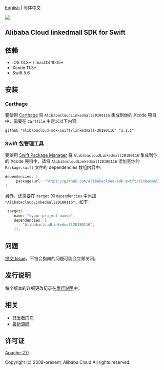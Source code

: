 [English](README.md) | 简体中文

![](https://aliyunsdk-pages.alicdn.com/icons/AlibabaCloud.svg)

## Alibaba Cloud linkedmall SDK for Swift

## 依赖

- iOS 13.3+ / macOS 10.15+
- Xcode 11.3+
- Swift 5.6

## 安装

### Carthage

要使用 [Carthage](https://github.com/Carthage/Carthage) 将 `AlibabacloudLinkedmall20180116` 集成到你的 Xcode 项目中，需要在 `Cartfile` 中定义以下内容:

```ogdl
github "alibabacloud-sdk-swift/linkedmall-20180116" "1.1.1"
```

### Swift 包管理工具

要使用 [Swift Package Manager](https://swift.org/package-manager/) 将 `AlibabacloudLinkedmall20180116` 集成到你的 Xcode 项目中，请将 `AlibabacloudLinkedmall20180116` 添加至你的 `Package.swift` 文件的 dependencies 数组内容中:

```swift
dependencies: [
    .package(url: "https://github.com/alibabacloud-sdk-swift/linkedmall-20180116.git", from: "1.1.1")
]
```

另外，还需要在 `target` 的 `dependencies` 中添加 `"AlibabacloudLinkedmall20180116"`，如下：

```swift
.target(
    name: "<your-project-name>",
    dependencies: [
        "AlibabacloudLinkedmall20180116",
    ]),
```

## 问题

[提交 Issue](https://github.com/alibabacloud-sdk-swift/linkedmall-20180116/issues/new)，不符合指南的问题可能会立即关闭。

## 发行说明

每个版本的详细更改记录在[发行说明](./ChangeLog.txt)中。

## 相关

* [开发者门户](https://next.api.aliyun.com/home)
* [最新源码](https://github.com/alibabacloud-sdk-swift/linkedmall-20180116)

## 许可证

[Apache-2.0](http://www.apache.org/licenses/LICENSE-2.0)

Copyright (c) 2009-present, Alibaba Cloud All rights reserved.
